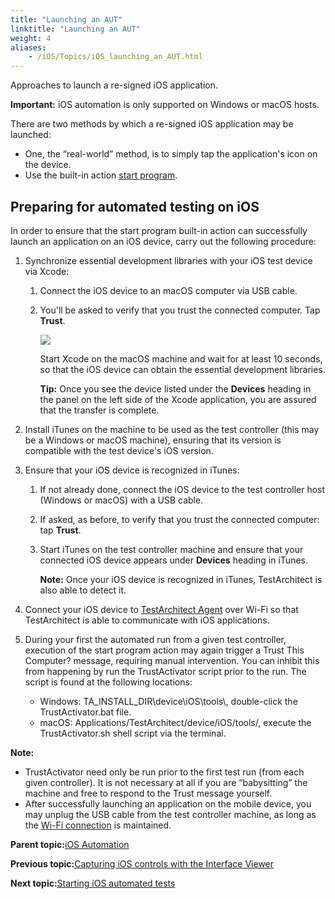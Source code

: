 ```yaml
--- 
title: "Launching an AUT"
linktitle: "Launching an AUT"
weight: 4
aliases: 
    - /iOS/Topics/iOS_launching_an_AUT.html
---
```


Approaches to launch a re-signed iOS application.

**Important:** iOS automation is only supported on Windows or macOS hosts.

There are two methods by which a re-signed iOS application may be launched:

-   One, the “real-world” method, is to simply tap the application's icon on the device.
-   Use the built-in action [start program](/TA_Automation/Topics/bia_start_program.html).

## Preparing for automated testing on iOS

In order to ensure that the start program built-in action can successfully launch an application on an iOS device, carry out the following procedure:

1.  Synchronize essential development libraries with your iOS test device via Xcode:
    1.  Connect the iOS device to an macOS computer via USB cable.
    2.  You'll be asked to verify that you trust the connected computer. Tap **Trust**.

        ![](/images//Images/Trust_computer_dlg.png)

        Start Xcode on the macOS machine and wait for at least 10 seconds, so that the iOS device can obtain the essential development libraries.

        **Tip:** Once you see the device listed under the **Devices** heading in the panel on the left side of the Xcode application, you are assured that the transfer is complete.

2.  Install iTunes on the machine to be used as the test controller \(this may be a Windows or macOS machine\), ensuring that its version is compatible with the test device's iOS version.
3.  Ensure that your iOS device is recognized in iTunes:
    1.  If not already done, connect the iOS device to the test controller host \(Windows or macOS\) with a USB cable.
    2.  If asked, as before, to verify that you trust the connected computer: tap **Trust**.
    3.  Start iTunes on the test controller machine and ensure that your connected iOS device appears under **Devices** heading in iTunes.

        **Note:** Once your iOS device is recognized in iTunes, TestArchitect is also able to detect it.

4.  Connect your iOS device to [TestArchitect Agent](/iOS/Topics/iOS_connecting_to_host_machine.html) over Wi-Fi so that TestArchitect is able to communicate with iOS applications.
5.  During your first the automated run from a given test controller, execution of the start program action may again trigger a Trust This Computer? message, requiring manual intervention. You can inhibit this from happening by run the TrustActivator script prior to the run. The script is found at the following locations:
    -   Windows: TA\_INSTALL\_DIR\\device\\iOS\\tools\\, double-click the TrustActivator.bat file.
    -   macOS: Applications/TestArchitect/device/iOS/tools/, execute the TrustActivator.sh shell script via the terminal.

**Note:**

-   TrustActivator need only be run prior to the first test run \(from each given controller\). It is not necessary at all if you are “babysitting” the machine and free to respond to the Trust message yourself.
-   After successfully launching an application on the mobile device, you may unplug the USB cable from the test controller machine, as long as the [Wi-Fi connection](/iOS/Topics/iOS_connecting_to_host_machine.html) is maintained.

**Parent topic:**[iOS Automation](/iOS/Topics/iOS_automation_def.html)

**Previous topic:**[Capturing iOS controls with the Interface Viewer](/iOS/Topics/iOS_capturing_interface.html)

**Next topic:**[Starting iOS automated tests](/iOS/Topics/iOS_automated_tests_execution.html)

